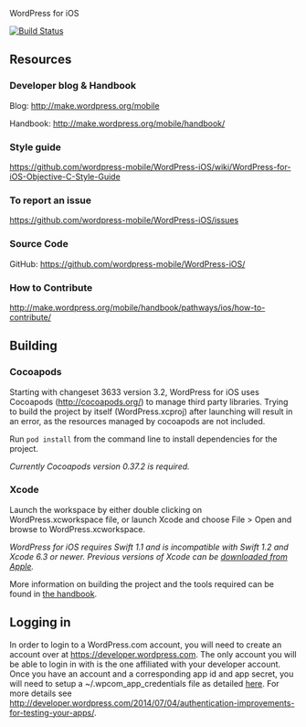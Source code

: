 WordPress for iOS

[![Build Status](https://travis-ci.org/wordpress-mobile/WordPress-iOS.png)](https://travis-ci.org/wordpress-mobile/WordPress-iOS)

## Resources

### Developer blog & Handbook

Blog: http://make.wordpress.org/mobile

Handbook: http://make.wordpress.org/mobile/handbook/

### Style guide

https://github.com/wordpress-mobile/WordPress-iOS/wiki/WordPress-for-iOS-Objective-C-Style-Guide

### To report an issue

https://github.com/wordpress-mobile/WordPress-iOS/issues

### Source Code

GitHub: https://github.com/wordpress-mobile/WordPress-iOS/

### How to Contribute

http://make.wordpress.org/mobile/handbook/pathways/ios/how-to-contribute/

## Building

### Cocoapods

Starting with changeset 3633 version 3.2, WordPress for iOS uses Cocoapods (http://cocoapods.org/) to manage third party libraries.  Trying to build the project by itself (WordPress.xcproj) after launching will result in an error, as the resources managed by cocoapods are not included.

Run `pod install` from the command line to install dependencies for the project.

*Currently Cocoapods version 0.37.2 is required.*

### Xcode

Launch the workspace by either double clicking on WordPress.xcworkspace file, or launch Xcode and choose File > Open and browse to WordPress.xcworkspace.

*WordPress for iOS requires Swift 1.1 and is incompatible with Swift 1.2 and Xcode 6.3 or newer. Previous versions of Xcode can be [downloaded from Apple](https://developer.apple.com/downloads/index.action).*

More information on building the project and the tools required can be found in [the handbook](https://make.wordpress.org/mobile/handbook/pathways/ios/tools-requirements/).

## Logging in

In order to login to a WordPress.com account, you will need to create an account over at https://developer.wordpress.com. The only account you will be able to login in with is the one affiliated with your developer account. Once you have an account and a corresponding app id and app secret, you will need to setup a ~/.wpcom_app_credentials file as detailed [here](http://make.wordpress.org/mobile/handbook/pathways/ios/tutorials-guides/#3-%c2%a0setup-wpcom_app_credentials). For more details see http://developer.wordpress.com/2014/07/04/authentication-improvements-for-testing-your-apps/.
